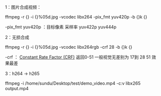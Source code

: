 1：图片合成视频：

ffmpeg -r {} -i {}%05d.jpg -vcodec libx264 -pix_fmt yuv420p -b {}k {}

-pix_fmt yuv420p ：目标像素 采样率   yuv422p  yuv444p 

2：无损合成

ffmpeg -r {} -i {}%05d.jpg -vcodec libx264rgb  -crf 28 -b {}k {}

-crf ： [Constant Rate Factor (CRF)](https://trac.ffmpeg.org/wiki/Encode/H.264#crf)  返回0-51  一般视觉无差别为 17到 28   51 效果最差



3：h264 -> h265

ffmpeg -i /home/sundu/Desktop/test/demo_video.mp4 -c:v libx265 output.mp4

